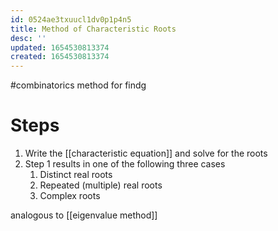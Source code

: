 ```yaml
---
id: 0524ae3txuucl1dv0p1p4n5
title: Method of Characteristic Roots
desc: ''
updated: 1654530813374
created: 1654530813374
---
```

#combinatorics 
method for findg
# Steps
1. Write the [[characteristic equation]] and solve for the roots
2. Step 1 results in one of the following three cases
	1. Distinct real roots
	2. Repeated (multiple) real roots
	3. Complex roots

analogous to [[eigenvalue method]]
